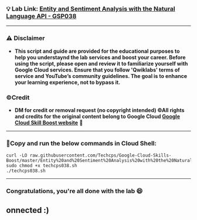 
### 💡 Lab Link: [Entity and Sentiment Analysis with the Natural Language API - GSP038](https://www.cloudskillsboost.google/focuses/1843?parent=catalog)


---

### ⚠️ Disclaimer
- **This script and guide are provided for  the educational purposes to help you understaynd the lab services and boost your career. Before using the script, please open and review it to familiarize yourself with Google Cloud services. Ensure that you follow 'Qwiklabs' terms of service and YouTube’s community guidelines. The goal is to enhance your learning experience, not to bypass it.**

### ©Credit
- **DM for credit or removal request (no copyright intended) ©All rights and credits for the original content belong to Google Cloud [Google Cloud Skill Boost website](https://www.cloudskillsboost.google/)** 🙏

---

### 🚨Copy and run the below commands in Cloud Shell:

```
curl -LO raw.githubusercontent.com/Techcps/Google-Cloud-Skills-Boost/master/Entity%20and%20Sentiment%20Analysis%20with%20the%20Natural%20Language%20API/techcps038.sh
sudo chmod +x techcps038.sh
./techcps038.sh
```

---

### Congratulations, you're all done with the lab 😄
onnected :)
---
